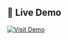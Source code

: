 ## 🚀 Live Demo

[![Visit Demo](https://img.shields.io/badge/🚀-Visit_Live_Demo-green?style=for-the-badge)](https://angular-simple-project-psi.vercel.app/#/home)


